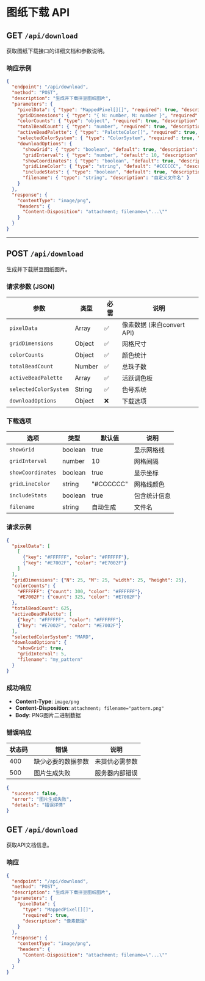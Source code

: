 # 图纸下载 API

## GET `/api/download`

获取图纸下载接口的详细文档和参数说明。

### 响应示例

```json
{
  "endpoint": "/api/download",
  "method": "POST",
  "description": "生成并下载拼豆图纸图片",
  "parameters": {
    "pixelData": { "type": "MappedPixel[][]", "required": true, "description": "像素数据" },
    "gridDimensions": { "type": "{ N: number, M: number }", "required": true, "description": "网格尺寸" },
    "colorCounts": { "type": "object", "required": true, "description": "颜色统计" },
    "totalBeadCount": { "type": "number", "required": true, "description": "总珠子数" },
    "activeBeadPalette": { "type": "PaletteColor[]", "required": true, "description": "活跃调色板" },
    "selectedColorSystem": { "type": "ColorSystem", "required": true, "description": "选择的颜色系统" },
    "downloadOptions": {
      "showGrid": { "type": "boolean", "default": true, "description": "显示网格线" },
      "gridInterval": { "type": "number", "default": 10, "description": "网格间隔" },
      "showCoordinates": { "type": "boolean", "default": true, "description": "显示坐标" },
      "gridLineColor": { "type": "string", "default": "#CCCCCC", "description": "网格线颜色" },
      "includeStats": { "type": "boolean", "default": true, "description": "包含统计信息" },
      "filename": { "type": "string", "description": "自定义文件名" }
    }
  },
  "response": {
    "contentType": "image/png",
    "headers": {
      "Content-Disposition": "attachment; filename=\"...\""
    }
  }
}
```

---

## POST `/api/download`

生成并下载拼豆图纸图片。

### 请求参数 (JSON)

| 参数 | 类型 | 必需 | 说明 |
|------|------|------|------|
| `pixelData` | Array | ✅ | 像素数据 (来自convert API) |
| `gridDimensions` | Object | ✅ | 网格尺寸 |
| `colorCounts` | Object | ✅ | 颜色统计 |
| `totalBeadCount` | Number | ✅ | 总珠子数 |
| `activeBeadPalette` | Array | ✅ | 活跃调色板 |
| `selectedColorSystem` | String | ✅ | 色号系统 |
| `downloadOptions` | Object | ❌ | 下载选项 |

### 下载选项

| 选项 | 类型 | 默认值 | 说明 |
|------|------|--------|------|
| `showGrid` | boolean | true | 显示网格线 |
| `gridInterval` | number | 10 | 网格间隔 |
| `showCoordinates` | boolean | true | 显示坐标 |
| `gridLineColor` | string | "#CCCCCC" | 网格线颜色 |
| `includeStats` | boolean | true | 包含统计信息 |
| `filename` | string | 自动生成 | 文件名 |

### 请求示例

```json
{
  "pixelData": [
    [
      {"key": "#FFFFFF", "color": "#FFFFFF"},
      {"key": "#E7002F", "color": "#E7002F"}
    ]
  ],
  "gridDimensions": {"N": 25, "M": 25, "width": 25, "height": 25},
  "colorCounts": {
    "#FFFFFF": {"count": 300, "color": "#FFFFFF"},
    "#E7002F": {"count": 325, "color": "#E7002F"}
  },
  "totalBeadCount": 625,
  "activeBeadPalette": [
    {"key": "#FFFFFF", "color": "#FFFFFF"},
    {"key": "#E7002F", "color": "#E7002F"}
  ],
  "selectedColorSystem": "MARD",
  "downloadOptions": {
    "showGrid": true,
    "gridInterval": 5,
    "filename": "my_pattern"
  }
}
```

### 成功响应

- **Content-Type**: `image/png`
- **Content-Disposition**: `attachment; filename="pattern.png"`
- **Body**: PNG图片二进制数据

### 错误响应

| 状态码 | 错误 | 说明 |
|--------|------|------|
| 400 | 缺少必要的数据参数 | 未提供必需参数 |
| 500 | 图片生成失败 | 服务器内部错误 |

```json
{
  "success": false,
  "error": "图片生成失败",
  "details": "错误详情"
}
```

## GET `/api/download`

获取API文档信息。

### 响应

```json
{
  "endpoint": "/api/download",
  "method": "POST",
  "description": "生成并下载拼豆图纸图片",
  "parameters": {
    "pixelData": {
      "type": "MappedPixel[][]",
      "required": true,
      "description": "像素数据"
    }
  },
  "response": {
    "contentType": "image/png",
    "headers": {
      "Content-Disposition": "attachment; filename=\"...\""
    }
  }
}
```
